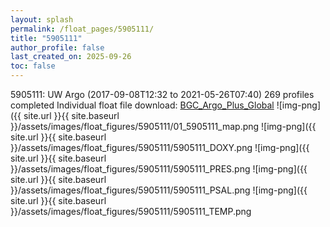 ```yaml
---
layout: splash
permalink: /float_pages/5905111/
title: "5905111"
author_profile: false
last_created_on: 2025-09-26
toc: false
---
```

 
5905111: UW Argo (2017-09-08T12:32 to 2021-05-26T07:40)
269 profiles completed
Individual float file download: [BGC_Argo_Plus_Global](https://ftp.soest.hawaii.edu/bgc_argo_plus/Individual_Floats/outliers_removed/5905111_Sprof_processed.nc)
![img-png]({{ site.url }}{{ site.baseurl }}/assets/images/float_figures/5905111/01_5905111_map.png
![img-png]({{ site.url }}{{ site.baseurl }}/assets/images/float_figures/5905111/5905111_DOXY.png
![img-png]({{ site.url }}{{ site.baseurl }}/assets/images/float_figures/5905111/5905111_PRES.png
![img-png]({{ site.url }}{{ site.baseurl }}/assets/images/float_figures/5905111/5905111_PSAL.png
![img-png]({{ site.url }}{{ site.baseurl }}/assets/images/float_figures/5905111/5905111_TEMP.png
